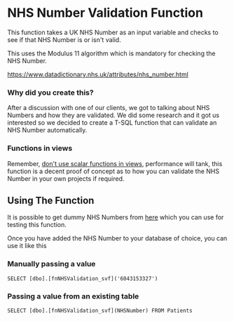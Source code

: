 # NHS Number Validation Function

This function takes a UK NHS Number as an input variable and checks to see if that NHS Number is or isn't valid. 

This uses the Modulus 11 algorithm which is mandatory for checking the NHS Number.

https://www.datadictionary.nhs.uk/attributes/nhs_number.html

### Why did you create this? 

After a discussion with one of our clients, we got to talking about NHS Numbers and how they are validated. We did some research and it got us interested so we decided to create a T-SQL function that can validate an NHS Number automatically.

### Functions in views

Remember, [don't use scalar functions in views](https://www.richinsql.com/2021/08/functions-in-views-are-bad/), performance will tank, this function is a decent proof of concept as to how you can validate the NHS Number in your own projects if required.

## Using The Function

It is possible to get dummy NHS Numbers from [here](http://danielbayley.uk/nhs-number/) which you can use for testing this function.

Once you have added the NHS Number to your database of choice, you can use it like this

### Manually passing a value

`SELECT [dbo].[fnNHSValidation_svf]('6043153327')`

### Passing a value from an existing table

`SELECT [dbo].[fnNHSValidation_svf](NHSNumber) FROM Patients`
